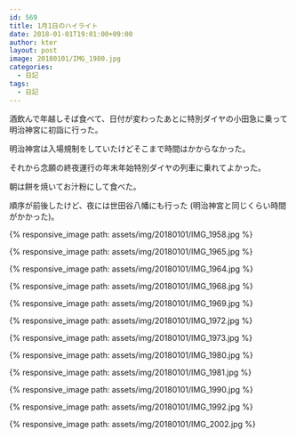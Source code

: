 ```yaml
---
id: 569
title: 1月1日のハイライト
date: 2018-01-01T19:01:00+09:00
author: kter
layout: post
image: 20180101/IMG_1980.jpg
categories:
  - 日記
tags:
  - 日記
---
```


酒飲んで年越しそば食べて、日付が変わったあとに特別ダイヤの小田急に乗って明治神宮に初詣に行った。

明治神宮は入場規制をしていたけどそこまで時間はかからなかった。

それから念願の終夜運行の年末年始特別ダイヤの列車に乗れてよかった。


朝は餅を焼いてお汁粉にして食べた。

順序が前後したけど、夜には世田谷八幡にも行った (明治神宮と同じくらい時間がかかった)。

{% responsive_image path: assets/img/20180101/IMG_1958.jpg %}

{% responsive_image path: assets/img/20180101/IMG_1965.jpg %}

{% responsive_image path: assets/img/20180101/IMG_1964.jpg %}

{% responsive_image path: assets/img/20180101/IMG_1968.jpg %}

{% responsive_image path: assets/img/20180101/IMG_1969.jpg %}

{% responsive_image path: assets/img/20180101/IMG_1972.jpg %}

{% responsive_image path: assets/img/20180101/IMG_1973.jpg %}

{% responsive_image path: assets/img/20180101/IMG_1980.jpg %}

{% responsive_image path: assets/img/20180101/IMG_1981.jpg %}

{% responsive_image path: assets/img/20180101/IMG_1990.jpg %}

{% responsive_image path: assets/img/20180101/IMG_1992.jpg %}

{% responsive_image path: assets/img/20180101/IMG_2002.jpg %}

